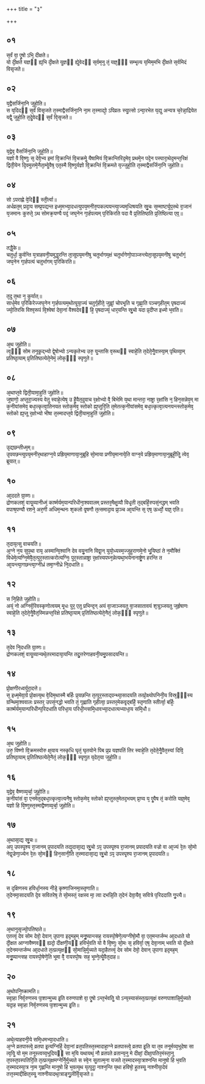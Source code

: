 +++
title = "३"

+++
## ०१
स᳘र्वं वा᳘ एॗषो ऽभि᳘ दीक्षते॥  
यो दी᳘क्षते यज्ञᳫं ह्य᳘भि दी᳘क्षते यॗज्ञᳫं ह्येॗवेदᳫं स᳘र्वम᳘नु तं᳘ यज्ञ᳘ᳫं᳘ सम्भृ᳘त्य य᳘मिम᳘मभि दी᳘क्षते स᳘र्वमिदं विसृजते॥  
## ०२
य᳘द्वैसर्जिना᳘नि जुहो᳘ति॥  
स य᳘दिदᳫं स᳘र्वं विसृजते त᳘स्माद्वैसर्जिना᳘नि ना᳘म त᳘स्माद्यो᳘ ऽपिव्रतः स्याॗत्सो ऽन्वा᳘रभेत य᳘द्यु अन्यत्र च᳘रेन्ना᳘द्रियेत यद्वै᳘ जुहो᳘ति त᳘देॗवेदᳫं स᳘र्वं वि᳘सृजते॥  
## ०३
य᳘द्वेव᳘ वैसर्जिना᳘नि जुहो᳘ति॥  
यज्ञो वै वि᳘ष्णुः स᳘ देवे᳘भ्य इमां वि᳘क्रान्तिं वि᳘चक्रमेॗ यैषामियं वि᳘क्रान्तिरिद᳘मेव᳘ प्रथमे᳘न पदे᳘न पस्पारा᳘थेद᳘मन्त᳘रिक्षं द्विती᳘येन दि᳘वमुत्तमे᳘नैता᳘म्वेॗवैष᳘ एत᳘स्मै वि᳘ष्णुर्यज्ञो वि᳘क्रान्तिं वि᳘क्रमते य᳘ज्जुहो᳘ति त᳘स्माद्वैसर्जिना᳘नि जुहोति॥  
## ०४
सो ऽपराह्णे वे᳘दिᳫं स्ती᳘र्त्वा॥  
अर्धव्रत᳘म् प्रदा᳘य सम्प्र᳘पद्यन्त इध्म᳘मभ्या᳘दधत्युपय᳘मनीरु᳘पकल्पयन्त्या᳘ज्यम᳘धिश्रयति स्रु᳘चः स᳘म्मार्ष्ट्युप᳘स्थे रा᳘जानं य᳘जमानः कुरुते᳘ ऽथ सोमक्र᳘यण्यै पदं᳘ जघ᳘नेन गा᳘र्हपत्यम् प᳘रिकिरति पदा वै प्र᳘तितिष्ठति प्र᳘तिष्ठित्या एव᳟॥  
## ०५
तद्धै᳘के॥  
चतुर्धा᳘ कुर्वन्ति य᳘त्राहवनी᳘यमुद्ध᳘रन्ति ता᳘सूपय᳘मनीषु चतुर्भागम᳘क्षं चतुर्भागेणो᳘पाञ्जन्त्येता᳘सूपय᳘मनीषु चतुर्भागं᳘ जघ᳘नेन गा᳘र्हपत्यं चतुर्भागम् प᳘रिकिरति॥  
## ०६
त᳘दु त᳘था न᳘ कुर्यात्॥  
सार्ध᳘मेव प᳘रिकिरेज्जघ᳘नेन गा᳘र्हपत्यम᳘थोत्पूया᳘ज्यं चतुर्गृहीते᳘ जुह्वां᳘ चोपभृ᳘ति च गृह्णा᳘ति पञ्चगृहीत᳘म् पृषदाज्यं ज्यो᳘तिरसि विश्व᳘रूपं वि᳘श्वेषां देवा᳘नां वैश्वदेवᳫं हि᳘ पृषदाज्यं᳘ धार᳘यन्ति स्रु᳘चो यदा प्र᳘दीप्त इध्मो भ᳘वति॥  
## ०७
अ᳘थ जुहोति॥  
त्व᳘ᳫं᳘ सोम तनूकृ᳘द्भ्यो द्वे᳘षोभ्यो ऽन्यकृतेभ्य उरु᳘ यॗन्तासि व᳘रूथᳫं स्वाहे᳘ति त᳘देते᳘नैॗवास्या᳘म् पृथिव्या᳘म् प्रतिष्ठा᳘याम् प्र᳘तितिष्ठत्येते᳘नेमं᳘ लोक᳘ᳫं᳘ स्पृणुते॥  
## ०८
अ᳘थाप्त᳘वे द्विती᳘यामा᳘हुतिं जुहोति॥  
जुषाणो᳘ अप्तुरा᳘ज्यस्य वेतु स्वाहे᳘त्येष᳘ उ हैॗवैत᳘दुवाच र᳘क्षोभ्यो वै᳘ बिभेमि य᳘था मान्तरा᳘ नाष्ट्रा र᳘क्षांसि न᳘ हिन᳘सन्नेव᳘म् मा क᳘नीयांसमेव᳘ बधा᳘त्कृत्वा᳘तिनयत स्तोक᳘मेव᳘ स्तोको ह्य᳘प्तुरि᳘ति त᳘मेतत्क᳘नीयांसमेव᳘ बधा᳘त्कृत्वा᳘त्यनयन्त्स्तोक᳘मेव᳘ स्तोको ह्य᳘प्तू र᳘क्षोभ्यो भीषा त᳘स्मादप्त᳘वे द्विती᳘यामा᳘हुतिं जुहोति॥  
## ०९
उ᳘द्यछन्तीध्म᳘म्॥  
उ᳘पयछन्त्युपय᳘मनीर᳘थाहाग्न᳘ये प्रह्रिय᳘माणाया᳘नुब्रूहि सो᳘माया प्रणीय᳘मानाये᳘ति वाग्न᳘ये प्रह्रिय᳘माणाया᳘नुब्रूही᳘तिॗ त्वेव᳘ ब्रूयात्॥  
## १०
आ᳘ददते ग्रा᳘व्णः॥  
द्रोणकलशं᳘ वायॗव्यानीध्मं᳘ कार्ष्मर्यम᳘यान्परिधीना᳘श्ववालम् प्रस्तर᳘मैक्षॗव्यौ विधृ᳘ती त᳘द्बर्हि᳘रुपसं᳘नद्धम् भवति वपाश्र᳘पण्यौ रशने᳘ अर᳘णी अधिम᳘न्थनः श᳘कलो वृ᳘षणौ त᳘त्समादा᳘य प्रा᳘ञ्च आ᳘यन्ति स᳘ एष᳘ ऊर्ध्वो᳘ यज्ञ᳘ एति॥  
## ११
त᳘दाय᳘त्सु वाचयति॥  
अ᳘ग्ने न᳘य सुप᳘था राय᳘ अस्मान्वि᳘श्वानि देव वयु᳘नानि विद्वा᳘न् युयो᳘ध्यस्म᳘ज्जुहुराणमे᳘नो भू᳘यिष्ठां ते न᳘मौक्तिं विधेमे᳘त्यग्नि᳘मेवै᳘त᳘त्पुर᳘स्तात्करोत्यग्निः᳘ पुर᳘स्तान्नाष्ट्रा र᳘क्षांस्यपघ्न᳘न्नेत्यथा᳘भयेनानाष्ट्रे᳘ण हरन्ति त आ᳘यन्त्या᳘गछन्त्या᳘ग्नीध्रं तमा᳘ग्नीध्रे नि᳘दधाति॥  
## १२
स नि᳘हिते जुहोति॥  
अयं᳘ नो अग्निर्व᳘रिवस्कृणोत्वयम् मृ᳘धः पुर᳘ एतु प्रभिन्द᳘न् अयं वा᳘जाञ्जयतु वा᳘जसातावयं श᳘त्रूञ्जयतु ज᳘र्हृषाणः स्वाहे᳘ति त᳘देते᳘नैॗवैत᳘स्मिन्नन्त᳘रिक्षे प्रतिष्ठा᳘याम् प्र᳘तितिष्ठत्येते᳘नैतं᳘ लोक᳘ᳫं᳘ स्पृणुते॥  
## १३
त᳘देव नि᳘दधति ग्रा᳘व्णः॥  
द्रोणकलशं᳘ वायॗव्यान्यथे᳘तरमादाया᳘यन्ति तदु᳘त्तरेणाहवनी᳘यमु᳘पसादयन्ति॥  
## १४
प्रो᳘क्षणीरध्वर्युरा᳘दत्ते॥  
स᳘ इध्म᳘मेवा᳘ग्रे प्रो᳘क्षत्य᳘थ वे᳘दिम᳘थास्मै बर्हिः प्र᳘यछन्ति त᳘त्पुर᳘स्ताद्ग्रन्थ्या᳘सादयति तत्प्रो᳘क्ष्योपनिनी᳘य विस्र᳘ᳫं᳘स्य ग्रन्थिमा᳘श्ववालः प्रस्तर᳘ उपसं᳘नद्धो भवति तं᳘ गृह्णाति गृहीत्वा᳘ प्रस्तर᳘मेकवृ᳘द्बर्हि᳘ स्तृणाति स्तीर्त्वा᳘ बर्हिः᳘ कार्ष्मर्यम᳘यान्परिधीन्प᳘रिदधाति परिधा᳘य परिधी᳘न्त्समि᳘धावभ्या᳘दधात्यभ्याधा᳘य समि᳘धौ॥  
## १५
अ᳘थ जुहोति॥  
उरु᳘ विष्णो वि᳘क्रमस्वोरु क्ष᳘याय नस्कृधि घृतं᳘ घृतयोने पिब प्र᳘प्र यज्ञपतिं तिर स्वाहे᳘ति त᳘देते᳘नैॗवैत᳘स्यां दिवि᳘ प्रतिष्ठा᳘याम् प्र᳘तितिष्ठत्येते᳘नैतं᳘ लोक᳘ᳫं᳘ स्पृणुत य᳘देत᳘या जुहो᳘ति॥  
## १६
य᳘द्वेव᳘ वैष्णव्य᳘र्चा᳘ जुहो᳘ति॥  
क᳘नीयांसं वा᳘ एनमेत᳘द्बधा᳘त्कृत्वा᳘त्यनैषु स्तोक᳘मेव᳘ स्तोको ह्य᳘प्तुस्त᳘मेतद᳘भयम् प्रा᳘प्य य᳘ एॗवैष तं᳘ करोति यज्ञ᳘मेव᳘ यज्ञो हि वि᳘ष्णुस्त᳘स्माद्वैष्णव्य᳘र्चा᳘ जुहोति॥  
## १७
अ᳘थासा᳘द्य स्रु᳘चः॥  
अप᳘ उपस्पृ᳘श्य रा᳘जानम् प्र᳘पादयति तद्य᳘दासा᳘द्य स्रु᳘चो ऽप᳘ उपस्पृ᳘श्य रा᳘जानम् प्रपादयति वज्रो वा आ᳘ज्यं रे᳘तः सो᳘मो नेद्व᳘ज्रेणा᳘ज्येन रे᳘तः सो᳘मᳫं हिन᳘सानी᳘ति त᳘स्मादासा᳘द्य स्रु᳘चो ऽप᳘ उपस्पृ᳘श्य रा᳘जानम् प्र᳘पादयति॥  
## १८
स द᳘क्षिणस्य हविर्धा᳘नस्य नीडे᳘ कृष्णाजिनमा᳘स्तृणाति॥  
त᳘देनमा᳘सादयति दे᳘व सवितरेष᳘ ते सो᳘मस्तं᳘ रक्षस्व मा᳘ त्वा दभन्नि᳘ति त᳘देनं देवा᳘यैव᳘ सवित्रे प᳘रिददाति गु᳘प्त्यै॥  
## १९
अ᳘थानुसृज्यो᳘पतिष्ठते॥  
एतत्त्वं᳘ देव सोम देवो᳘ देवान् उ᳘पागा इद᳘मह᳘म् मनुॗष्यान्त्सह᳘ रायस्पो᳘षेणे᳘त्यग्नीषो᳘मौ वा᳘ एत᳘मन्तर्जम्भ आ᳘दधाते यो दी᳘क्षत आग्नावैष्णवᳫं ह्यदो᳘ दीक्षणी᳘यᳫं हविर्भ᳘वति यो वै वि᳘ष्णुः सो᳘मः स᳘ हविर्वा᳘ एष᳘ देवा᳘नाम् भवति यो दी᳘क्षते त᳘देनमन्तर्जम्भ आ᳘दधाते त᳘त्प्रत्य᳘क्षᳫं सो᳘मान्नि᳘र्मुच्यते यदा᳘हैतत्त्वं᳘ देव सोम देवो᳘ देवान् उ᳘पागा इद᳘मह᳘म् मनुॗष्यान्त्सह रायस्पो᳘षेणे᳘ति भूमा वै᳘ रायस्पो᳘षः सह᳘ भूम्ने᳘त्येॗवैत᳘दाह॥  
## २०
अ᳘थोपनि᳘ष्क्रामति॥  
स्वा᳘हा निर्व᳘रुणस्य पा᳘शान्मुच्य इ᳘ति वरुणपाशे वा᳘ एॗषो ऽन्त᳘र्भवतिॗ यो ऽन्य᳘स्यासंस्त᳘त्प्रत्य᳘क्षं वरुणपाशान्नि᳘र्मुच्यते यदा᳘ह स्वा᳘हा निर्व᳘रुणस्य पा᳘शान्मुच्य इ᳘ति॥  
## २१
अथे᳘त्याहवनी᳘ये समि᳘धमभ्या᳘दधाति॥  
अ᳘ग्ने व्रतपास्त्वे᳘ व्रतपा इ᳘त्यग्निर्हि᳘ देवा᳘नां व्रत᳘पतिस्त᳘स्मादाहा᳘ग्ने व्रतपास्त्वे᳘ व्रतपा इ᳘ति या त᳘व तनूर्मय्य᳘भूदेषा सा त्व᳘यिॗ यो म᳘म तनूस्त्वय्य᳘भूदियᳫं सा म᳘यि यथायथं᳘ नौ व्रतपते व्रतान्य᳘नु मे दीक्षां᳘ दीक्षा᳘पतिर᳘मंस्ता᳘नु त᳘पस्त᳘पस्पतिरि᳘ति त᳘त्प्रत्य᳘क्षमग्नेर्नि᳘र्मुच्यते स स्वे᳘न सॗतात्म᳘ना यजते त᳘स्मादस्या᳘त्राश्नन्ति मानुषो हि भ᳘वति त᳘स्मादस्या᳘त्र ना᳘म गृह्णन्ति मानुषो हि भ᳘वत्य᳘थ य᳘त्पुराॗ नाश्न᳘न्ति य᳘था हविषो᳘ हुतस्यॗ नाश्नीया᳘देवं तत्त᳘स्माद्दीक्षित᳘स्यॗ नाश्नीयादथा᳘त्राङ्गु᳘लीर्वि᳘सृजते॥  